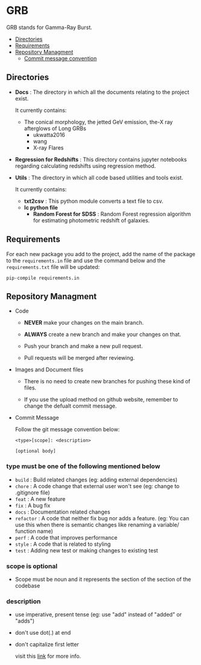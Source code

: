 # **GRB**

GRB stands for Gamma-Ray Burst.

* [Directories](https://github.com/Perun21/GRB#directories)
* [Requirements](https://github.com/Perun21/GRB#requirements)
* [Repository Managment](https://github.com/Perun21/GRB#repository-managment)
  * [Commit message convention](https://github.com/Perun21/GRB#type-must-be-one-of-the-following-mentioned-below)

## **Directories**

* **Docs** : The directory in which all the documents relating to the project exist.

    It currently contains:
  * The conical morphology, the jetted GeV emission, the-X ray afterglows of Long GRBs
    * ukwatta2016
    * wang
    * X-ray Flares

* **Regression for Redshifts** : This directory contains jupyter notebooks regarding calculating redshifts using regression method.

* **Utils** : The directory in which all code based utilities and tools exist.

    It currently contains:
  * **txt2csv** : This python module converts a text file to csv.
  * **lc python file**
    * **Random Forest for SDSS** : Random Forest regression algorithm for estimating photometric redshift of galaxies.

## **Requirements**

For each new package you add to the project, add the name of the package to the `requirements.in` file and use the command below and the `requirements.txt` file will be updated:

```pip-compile requirements.in```

## **Repository Managment**

* Code

  * **NEVER** make your changes on the main branch.
  * **ALWAYS**  create a new branch and make your changes on that.

  * Push your branch and make a new pull request.
  * Pull requests will be merged after reviewing.

* Images and Document files
  * There is no need to create new branches for pushing these kind of files.

  * If you use the upload method on github website, remember to change the defualt commit message.

* Commit Message

    Follow the git message convention below:

    ```text
    <type>[scope]: <description>

    [optional body]
    ```

### **type** must be one of the following mentioned below

* `build` : Build related changes (eg: adding external dependencies)
* `chore` : A code change that external user won't see (eg: change to .gitignore file)
* `feat` : A new feature
* `fix` : A bug fix
* `docs` : Documentation related changes
* `refactor` :  A code that neither fix bug nor adds a feature. (eg: You can use this when there is semantic changes like renaming a variable/ function name)
* `perf` : A code that improves performance
* `style` : A code that is related to styling
* `test` : Adding new test or making changes to existing test

### **scope** is optional

* Scope must be noun and it represents the section of the section of the codebase

### **description**

* use imperative, present tense (eg: use "add" instead of "added" or "adds")
* don't use dot(.) at end
* don't capitalize first letter

    visit this [link](https://www.conventionalcommits.org/en/v1.0.0/) for more info.

